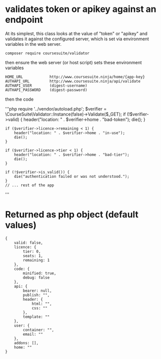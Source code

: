 # validates token or apikey against an endpoint

At its simplest, this class looks at the value of "token" or "apikey" and validates it against the configured server, which is set via environment variables in the web server.

    composer require coursesuite/validator

then ensure the web server (or host script) sets these environment variables

    HOME_URL            http://www.coursesuite.ninja/home/{app-key}
    AUTHAPI_URL         http://www.coursesuite.ninja/api/validate
    AUTHAPI_USER        (digest-username)
    AUTHAPI_PASSWORD    (digest-password)

then the code

'''php
    require '../vendor/autoload.php';
    $verifier = \CourseSuite\Validator::Instance(false)->Validate($_GET);
    if (!$verifier->valid) {
        header("location: " . $verifier->home . "bad-token");
        die();
    }

    if ($verifier->licence->remaining < 1) {
        header("location: " . $verifier->home . "in-use");
        die();
    }

    if ($verifier->licence->tier < 1) {
        header("location: " . $verifier->home . "bad-tier");
        die();
    }    

    if (!$verifier->is_valid()) {
     	die("authentication failed or was not understood.");
    }
    // ... rest of the app
'''

# Returned as php object (default values)

    {
        valid: false,
        licence: {
            tier: 0,
            seats: 1,
            remaining: 1
        },
        code: {
            minified: true,
            debug: false
        },
        api: {
            bearer: null,
            publish: "",
            header: {
                html: "",
                css: ""
            },
            template: ""
        },
        user: {
            container: "",
            email: ""
        },
        addons: [],
        home: ""
    }

